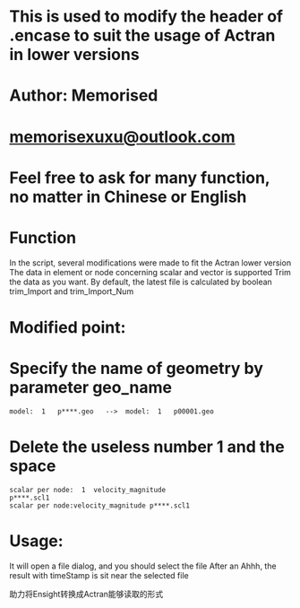 # This is used to modify the header of .encase to suit the usage of Actran in lower versions
# Author: Memorised
# memorisexuxu@outlook.com
# Feel free to ask for many function, no matter in Chinese or English

# Function
In the script, several modifications were made to fit the Actran lower version
The data in element or node concerning scalar and vector is supported
Trim the data as you want. By default, the latest file is calculated by boolean trim_Import and trim_Import_Num
# Modified point:

# Specify the name of geometry by parameter geo_name
    model:  1   p****.geo   -->  model:  1   p00001.geo
# Delete the useless number 1 and the space
    scalar per node:  1  velocity_magnitude                               p****.scl1
    scalar per node:velocity_magnitude p****.scl1
# Usage:
It will open a file dialog, and you should select the file
After an Ahhh, the result with timeStamp is sit near the selected file

助力将Ensight转换成Actran能够读取的形式
